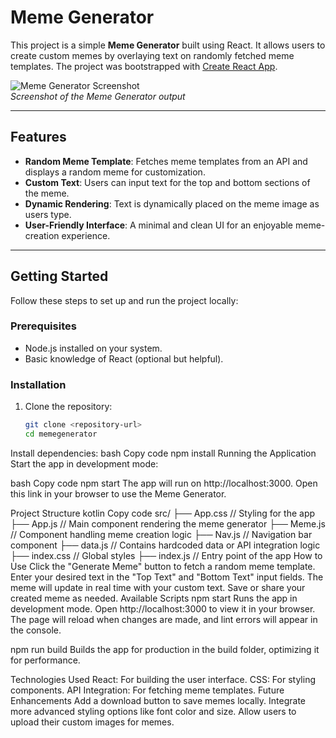 # Meme Generator

This project is a simple **Meme Generator** built using React. It allows users to create custom memes by overlaying text on randomly fetched meme templates. The project was bootstrapped with [Create React App](https://github.com/facebook/create-react-app).

![Meme Generator Screenshot](./screenshot.png)  
*Screenshot of the Meme Generator output*

---

## Features

- **Random Meme Template**: Fetches meme templates from an API and displays a random meme for customization.
- **Custom Text**: Users can input text for the top and bottom sections of the meme.
- **Dynamic Rendering**: Text is dynamically placed on the meme image as users type.
- **User-Friendly Interface**: A minimal and clean UI for an enjoyable meme-creation experience.

---

## Getting Started

Follow these steps to set up and run the project locally:

### Prerequisites
- Node.js installed on your system.
- Basic knowledge of React (optional but helpful).

### Installation

1. Clone the repository:
   ```bash
   git clone <repository-url>
   cd memegenerator
Install dependencies:
bash
Copy code
npm install
Running the Application
Start the app in development mode:

bash
Copy code
npm start
The app will run on http://localhost:3000. Open this link in your browser to use the Meme Generator.

Project Structure
kotlin
Copy code
src/
├── App.css           // Styling for the app
├── App.js            // Main component rendering the meme generator
├── Meme.js           // Component handling meme creation logic
├── Nav.js            // Navigation bar component
├── data.js           // Contains hardcoded data or API integration logic
├── index.css         // Global styles
├── index.js          // Entry point of the app
How to Use
Click the "Generate Meme" button to fetch a random meme template.
Enter your desired text in the "Top Text" and "Bottom Text" input fields.
The meme will update in real time with your custom text.
Save or share your created meme as needed.
Available Scripts
npm start
Runs the app in development mode. Open http://localhost:3000 to view it in your browser. The page will reload when changes are made, and lint errors will appear in the console.

npm run build
Builds the app for production in the build folder, optimizing it for performance.

Technologies Used
React: For building the user interface.
CSS: For styling components.
API Integration: For fetching meme templates.
Future Enhancements
Add a download button to save memes locally.
Integrate more advanced styling options like font color and size.
Allow users to upload their custom images for memes.

